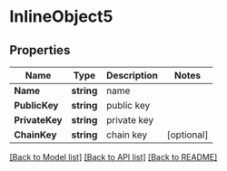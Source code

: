 # InlineObject5

## Properties

Name | Type | Description | Notes
------------ | ------------- | ------------- | -------------
**Name** | **string** |  name | 
**PublicKey** | **string** |  public key | 
**PrivateKey** | **string** |  private key | 
**ChainKey** | **string** |  chain key | [optional] 

[[Back to Model list]](../README.md#documentation-for-models) [[Back to API list]](../README.md#documentation-for-api-endpoints) [[Back to README]](../README.md)


